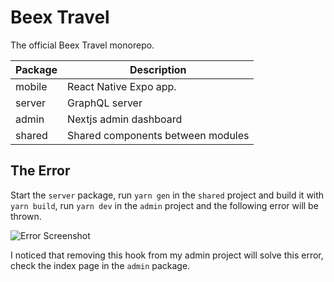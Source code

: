 # Beex Travel

The official Beex Travel monorepo.

| Package | Description                          |
| ------- | ------------------------------------ |
| mobile  | React Native Expo app.               |
| server  | GraphQL server                       |
| admin   | Nextjs admin dashboard               |
| shared  | Shared components between modules    |

## The Error

Start the `server` package, run `yarn gen` in the `shared` project and build it with `yarn build`, run `yarn dev` in the `admin` project and the following error will be thrown.

![Error Screenshot](https://i.imgur.com/dET9l6B.png)

I noticed that removing this hook from my admin project will solve this error, check the index page in the `admin` package.
